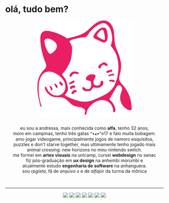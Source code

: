 # olá, tudo bem? 

<div align="center">
  <img src="kitty.svg" alt="gatinho rosa" width="300px" height="300px">
</div>

<br />

<p align="center"> 
  eu sou a andressa, mais conhecida como <b>alfa</b>, tenho 32 anos, 
<br /> 
  moro em campinas, tenho três gatas ^•ﻌ•^ฅ♡ e falo muita bobagem.
<br /> 
  amo jogar videogame, principalmente jogos de namoro esquisitos, 
<br />
  puzzles e don't starve together, mas ultimamente tenho jogado mais
<br />
  animal crossing: new horizons no meu nintendo switch.
<br /> 
  me formei em <b>artes visuais</b> na unicamp, cursei <b>webdesign</b> no senac
<br />
  fiz pós-graduação em <b>ux design</b> na anhembi morumbi e 
<br />
  atualmente estudo <b>engenharia de software</b> na anhanguera.
<br /> 
  sou <i>rpgista</i>, fã de <i>arquivo x</i> e de <i>alfajor</i> da turma da mônica
</p>

<br />
<hr />

<div align="center">
  <a href="https://www.behance.net/alfasou" target="blank"><img src="https://img.shields.io/static/v1?label=&message=behance&color=grey&url=https://www.behance.net/alfasou&logo=behance"></a>
  <a href="https://www.linkedin.com/in/alfas" target="_blank"><img src="https://img.shields.io/static/v1?label=&message=linkedin&color=blue&url=https://www.linkedin.com/in/alfas&logo=linkedin"></a> 
  <a href="https://www.codecademy.com" target="blank"><img src="https://img.shields.io/static/v1?label=&message=learning&color=134f5c&logo=codecademy"></a>
  <img src="https://img.shields.io/static/v1?label=&message=nerd&color=cc0000&logo=DungeonsandDragons"> 
  <a href="https://www.vegan.org" target="_blank"><img src="https://img.shields.io/static/v1?label=&message=vegan&color=7fb700&logo=leaflet"></a> 
  <img src="https://img.shields.io/static/v1?label=&message=front-end&color=e2006d&logo=sass"> 
  <img src="https://img.shields.io/static/v1?label=&message=weirdo&color=002b18&logo=Hoppscotch"> 
</div>

<br />
